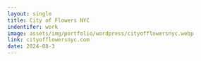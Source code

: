 ```yaml
---
layout: single
title: City of Flowers NYC
indentifer: work
image: assets/img/portfolio/wordpress/cityofflowersnyc.webp
link: cityofflowersnyc.com
date: 2024-08-3
---
```

